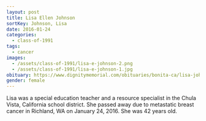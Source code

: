 ```yaml
---
layout: post
title: Lisa Ellen Johnson
sortKey: Johnson, Lisa
date: 2016-01-24
categories:
  - class-of-1991
tags:
  - cancer
images:
  - /assets/class-of-1991/lisa-e-johnson-2.png
  - /assets/class-of-1991/lisa-e-johnson-1.jpg
obituary: https://www.dignitymemorial.com/obituaries/bonita-ca/lisa-johnson-6778490
gender: female
---
```


Lisa was a special education teacher and a resource specialist in the Chula Vista, California school district. She passed away due to metastatic breast cancer in Richland, WA on January 24, 2016. She was 42 years old.
